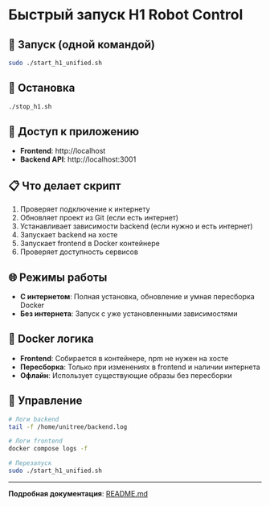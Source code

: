 # Быстрый запуск H1 Robot Control

## 🚀 Запуск (одной командой)
```bash
sudo ./start_h1_unified.sh
```

## 🛑 Остановка
```bash
./stop_h1.sh
```

## 📱 Доступ к приложению
- **Frontend**: http://localhost
- **Backend API**: http://localhost:3001

## 📋 Что делает скрипт
1. Проверяет подключение к интернету
2. Обновляет проект из Git (если есть интернет)
3. Устанавливает зависимости backend (если нужно и есть интернет)
4. Запускает backend на хосте
5. Запускает frontend в Docker контейнере
6. Проверяет доступность сервисов

## 🌐 Режимы работы
- **С интернетом**: Полная установка, обновление и умная пересборка Docker
- **Без интернета**: Запуск с уже установленными зависимостями

## 🐳 Docker логика
- **Frontend**: Собирается в контейнере, npm не нужен на хосте
- **Пересборка**: Только при изменениях в frontend и наличии интернета
- **Офлайн**: Использует существующие образы без пересборки

## 🔧 Управление
```bash
# Логи backend
tail -f /home/unitree/backend.log

# Логи frontend
docker compose logs -f

# Перезапуск
sudo ./start_h1_unified.sh
```

---
**Подробная документация**: [README.md](README.md) 